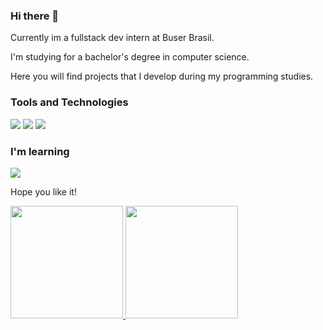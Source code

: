 ### Hi there 👋

Currently im a fullstack dev intern at Buser Brasil.

I'm studying for a bachelor's degree in computer science.

Here you will find projects that I develop during my programming studies.


### Tools and Technologies
<img src="https://cdn.jsdelivr.net/gh/devicons/devicon/icons/html5/html5-original.svg" /> <img src="https://cdn.jsdelivr.net/gh/devicons/devicon/icons/css3/css3-original.svg" /> <img src="https://cdn.jsdelivr.net/gh/devicons/devicon/icons/python/python-original.svg" />


### I'm learning
<img src="https://cdn.jsdelivr.net/gh/devicons/devicon/icons/javascript/javascript-original.svg" />
          

Hope you like it!

<div>
<a href="https://github.com/Rdemora2">
<img height="180em" src="https://github-readme-stats.vercel.app/api/top-langs/?username=Rdemora2&layout=compact&langs_count=7&theme=dracula"/>
<img height="180em" src="https://github-readme-stats.vercel.app/api?username=Rdemora2&show_icons=true&theme=dracula&include_all_commits=true&count_private=true"/>
</div>
